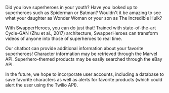 Did you love superheroes in your youth?
Have you looked up to superheroes such as Spiderman or Batman?
Wouldn't it be amazing to see what your daughter as Wonder Woman or your son as The Incredible Hulk?

With SwapperHeroes, you can do just that! Trained with state-of-the-art Cycle-GAN (Zhu et al., 2017) architecture, SwapperHeroes can transform videos of anyone into those of superheroes to real time.

Our chatbot can provide additional information about your favorite superheroes! Character information may be retrieved through the Marvel API. Superhero-themed products may be easily searched through the eBay API.

In the future, we hope to incorporate user accounts, including a database to save favorite characters as well as alerts for favorite products (which could alert the user using the Twilio API).
